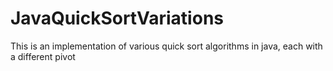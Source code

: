 # JavaQuickSortVariations
This is an implementation of various quick sort algorithms in java, each with a different pivot
